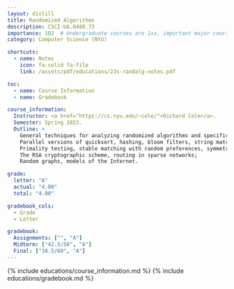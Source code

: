 ```yaml
---
layout: distill
title: Randomized Algorithms
description: CSCI-UA.0480.73
importance: 102  # Undergraduate courses are 1xx, important major courses 102
category: Computer Science (NYU)

shortcuts:
  - name: Notes
    icon: fa-solid fa-file
    link: /assets/pdf/educations/23s-randalg-notes.pdf

toc:
  - name: Course Information
  - name: Gradebook

course_information:
  Instructor: <a href="https://cs.nyu.edu/~cole/">Richard Cole</a>.
  Semester: Spring 2023.
  Outline: >
    General techniques for analyzing randomized algorithms and specific algorithms;
    Parallel versions of quicksort, hashing, bloom filters, string matching;
    Primality testing, stable matching with random preferences, symmetry breaking;
    The RSA cryptographic scheme, routing in sparse networks;
    Random graphs, models of the Internet.

grade:
  letter: "A"
  actual: "4.00"
  total: "4.00"

gradebook_cols:
  - Grade
  - Letter

gradebook:
  Assignments: ["", "A"]
  Midterm: ["42.5/50", "A"]
  Final: ["38.5/60", "A"]
---
```


{% include educations/course_information.md %}
{% include educations/gradebook.md %}

